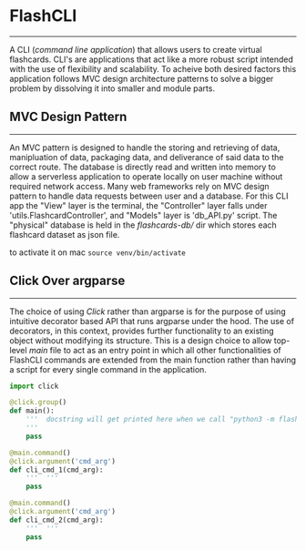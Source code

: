 # FlashCLI 
----------
A CLI (_command line application_) that allows users to create virtual flashcards. CLI's are applications that act like a more robust script intended with the use of flexibility and scalability. To acheive both desired factors this application follows MVC design architecture patterns to solve a bigger problem by dissolving it into smaller and module parts. 

## MVC Design Pattern 
---------------------
An MVC pattern is designed to handle the storing and retrieving of data, manipluation of data, packaging data, and deliverance of said data to the correct route. The database is directly read and written into memory to allow a serverless application to operate locally on user machine without required network access. Many web frameworks rely on MVC design pattern to handle data requests between user and a database. For this CLI app the "View" layer is the terminal, the "Controller" layer falls under 'utils.FlashcardController', and "Models" layer is 'db_API.py' script. The "physical" database is held in the _flashcards-db/_ dir which stores each flashcard dataset as json file. 

to activate it on mac `source venv/bin/activate`

## Click Over argparse
----------------------
The choice of using _Click_ rather than argparse is for the purpose of using intuitive decorator based API that runs argparse under the hood. The use of decorators, in this context, provides further functionality to an existing object without modifying its structure. This is a design choice to allow top-level _main_ file to act as an entry point in which all other functionalities of FlashCLI commands are extended from the main function rather than having a script for every single command in the application. 
```python
import click

@click.group()
def main():
    '''  docstring will get printed here when we call "python3 -m flashCLI --help"
    '''
    pass 

@main.command()
@click.argument('cmd_arg')
def cli_cmd_1(cmd_arg):
    '''  '''
    pass 

@main.command()
@click.argument('cmd_arg')
def cli_cmd_2(cmd_arg):
    '''  '''
    pass 
```